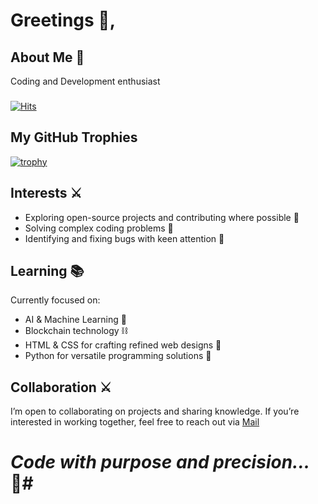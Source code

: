 # Greetings 👋, 

###
## About Me 🖤 ##
Coding and Development enthusiast
###
[![Hits](https://hits.seeyoufarm.com/api/count/incr/badge.svg?url=https%3A%2F%2Fgithub.com%2FDarthcoder2006&count_bg=%23050052&title_bg=%23000000&icon=github.svg&icon_color=%23484040&title=Profile+Views&edge_flat=false)](https://hits.seeyoufarm.com)
## My GitHub Trophies
[![trophy](https://github-profile-trophy.vercel.app/?username=Darthcoder2006&theme=darkhub)](https://github.com/ryo-ma/github-profile-trophy)
## Interests ⚔️ ##
- Exploring open-source projects and contributing where possible 🌌
- Solving complex coding problems 🧩
- Identifying and fixing bugs with keen attention 🐜
## Learning 📚
Currently focused on:
- AI & Machine Learning 🤖
- Blockchain technology ⛓️
- HTML & CSS for crafting refined web designs 🎨
- Python for versatile programming solutions 🐍
## Collaboration ⚔️
I’m open to collaborating on projects and sharing knowledge. If you’re interested in working together, feel free to reach out via [Mail](mailto:darthcoder2006@proton.me)
# *Code with purpose and precision...* 🖤#
